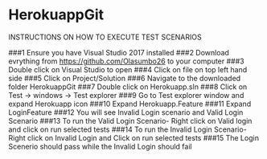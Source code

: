 # HerokuappGit
INSTRUCTIONS ON HOW TO EXECUTE TEST SCENARIOS

###1 Ensure you have Visual Studio 2017 installed
###2 Download evrything from https://github.com/Olasumbo26 to your computer
###3 Double click on Visual Studio to open 
###4 Click on file on top left hand side
###5 Click on Project/Solution
###6 Navigate to the downloaded folder HerokuappGit
###7 Double click on Herokuapp.sln
###8 Click on Test -> windows -> Test explorer
###9 Go to Test explorer window and expand Herokuapp icon
###10 Expand Herokuapp.Feature
###11 Expand LoginFeature
###12 You will see Invalid Login scenario and Valid Login Scenario
###13 To run the Valid Login Scenario- Right click on Valid login and click on run selected tests
###14 To run the Invalid Login Scenario- Right click on Invalid Login and Click on run selected tests
###15 The Login Scenerio should pass while the Invalid Login should fail
